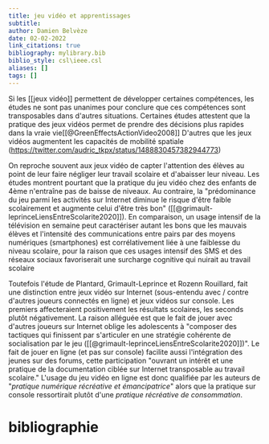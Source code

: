 ```yaml
---
title: jeu vidéo et apprentissages
subtitle:
author: Damien Belvèze
date: 02-02-2022
link_citations: true
bibliography: mylibrary.bib
biblio_style: csl\ieee.csl
aliases: []
tags: []
---
```




Si les [[jeux vidéo]] permettent de développer certaines compétences, les études ne sont pas unanimes pour conclure que ces compétences sont transposables dans d'autres situations. Certaines études attestent que la pratique des jeux vidéos permet de prendre des décisions plus rapides dans la vraie vie[[@GreenEffectsActionVideo2008]]
D'autres que les jeux vidéos augmentent les capacités de mobilité spatiale (https://twitter.com/audric_tkpx/status/1488830457382944773)

On reproche souvent aux jeux vidéo de capter l'attention des élèves au point de leur faire négliger leur travail scolaire et d'abaisser leur niveau. Les études montrent pourtant que la pratique du jeu vidéo chez des enfants de 4ème n'entraîne pas de baisse de niveaux. Au contraire, la "prédominance du jeu parmi les activités sur Internet diminue le risque d'être faible scolairement et augmente celui d'être très bon" ([[@grimault-leprinceLiensEntreScolarite2020]]). En comparaison, un usage intensif de la télévision en semaine peut caractériser autant les bons que les mauvais élèves et l'intensité des communications entre pairs par des moyens numériques (smartphones) est corrélativement liée à une faiblesse du niveau scolaire, pour la raison que ces usages intensif des SMS et des réseaux sociaux favoriserait une surcharge cognitive qui nuirait au travail scolaire

Toutefois l'étude de Plantard, Grimault-Leprince et Rozenn Rouillard, fait une distinction entre jeux vidéo sur Internet (sous-entendu avec / contre d'autres joueurs connectés en ligne) et jeux vidéos sur console. Les premiers affecteraient positivement les résultats scolaires, les seconds plutôt négativement. La raison alléguée est que le fait de jouer avec d'autres joueurs sur Internet oblige les adolescents à "composer des tactiques qui finissent par s'articuler en une stratégie cohérente de socialisation par le jeu ([[@grimault-leprinceLiensEntreScolarite2020]])". 
Le fait de jouer en ligne (et pas sur console) facilite aussi l'intégration des jeunes sur des forums, cette participation "ouvrant un intérêt et une pratique de la documentation ciblée sur Internet transposable au travail scolaire." L'usage du jeu vidéo en ligne est donc qualifiée par les auteurs de "*pratique numérique récréative et émancipatrice*" alors que la pratique sur console ressortirait plutôt d'une *pratique récréative de consommation*.












# bibliographie

